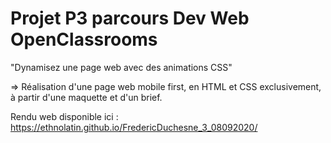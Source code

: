 # Projet P3 parcours Dev Web OpenClassrooms

"Dynamisez une page web avec des animations CSS"

=> Réalisation d'une page web mobile first, en HTML et CSS exclusivement, à partir d'une maquette et d'un brief.

Rendu web disponible ici : https://ethnolatin.github.io/FredericDuchesne_3_08092020/
